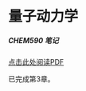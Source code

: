 # 量子动力学

##### CHEM590 笔记

[点击此处阅读PDF](https://github.com/liangye-whi/QuantumDynamics/blob/master/QuantumDynamics.pdf)

已完成第3章。
